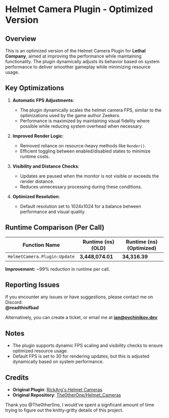 # Helmet Camera Plugin - Optimized Version

## Overview

This is an optimized version of the Helmet Camera Plugin for **Lethal Company**, aimed at improving the performance while maintaining functionality. The plugin dynamically adjusts its behavior based on system performance to deliver smoother gameplay while minimizing resource usage. 

## Key Optimizations

1. **Automatic FPS Adjustments**:
   - The plugin dynamically scales the helmet camera FPS, similar to the optimizations used by the game author Zeekers.
   - Performance is maximized by maintaining visual fidelity where possible while reducing system overhead when necessary.

2. **Improved Render Logic**:
   - Removed reliance on resource-heavy methods like `Render()`.
   - Efficient toggling between enabled/disabled states to minimize runtime costs.

3. **Visibility and Distance Checks**:
   - Updates are paused when the monitor is not visible or exceeds the render distance.
   - Reduces unnecessary processing during these conditions.

4. **Optimized Resolution**:
   - Default resolution set to 1024x1024 for a balance between performance and visual quality.

## Runtime Comparison (Per Call)

| Function Name               | Runtime (ns) (OLD) | Runtime (ns) (Optimized) |
|-----------------------------|--------------------|--------------------------|
| `HelmetCamera.Plugin:Update` | **3,448,074.01**  | **34,316.39**            |

**Improvement:** ~99% reduction in runtime per call.

## Reporting Issues

If you encounter any issues or have suggestions, please contact me on Discord:  
**@readthisifbad**

Alternatively, you can create a ticket, or email me at **ian@ovchinikov.dev**

## Notes

- The plugin supports dynamic FPS scaling and visibility checks to ensure optimized resource usage.
- Default FPS is set to 30 for rendering updates, but this is adjusted dynamically based on system performance.

## Credits

- **Original Plugin**: [RickArg's Helmet Cameras](https://thunderstore.io/c/lethal-company/p/RickArg/)  
- **Original Repository**: [The0therOne/Helmet_Cameras](https://github.com/The0therOne/Helmet_Cameras)
  
Thank you @The0ther0ne, I would've spent a signficant amount of time trying to figure out the knitty-gritty details of this project.
